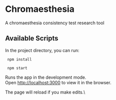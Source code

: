 # Chromaesthesia 

A chromaesthesia consistency test research tool

## Available Scripts

In the project directory, you can run:

``` npm install```


``` npm start```

Runs the app in the development mode.\
Open [http://localhost:3000](http://localhost:3000) to view it in the browser.

The page will reload if you make edits.\
